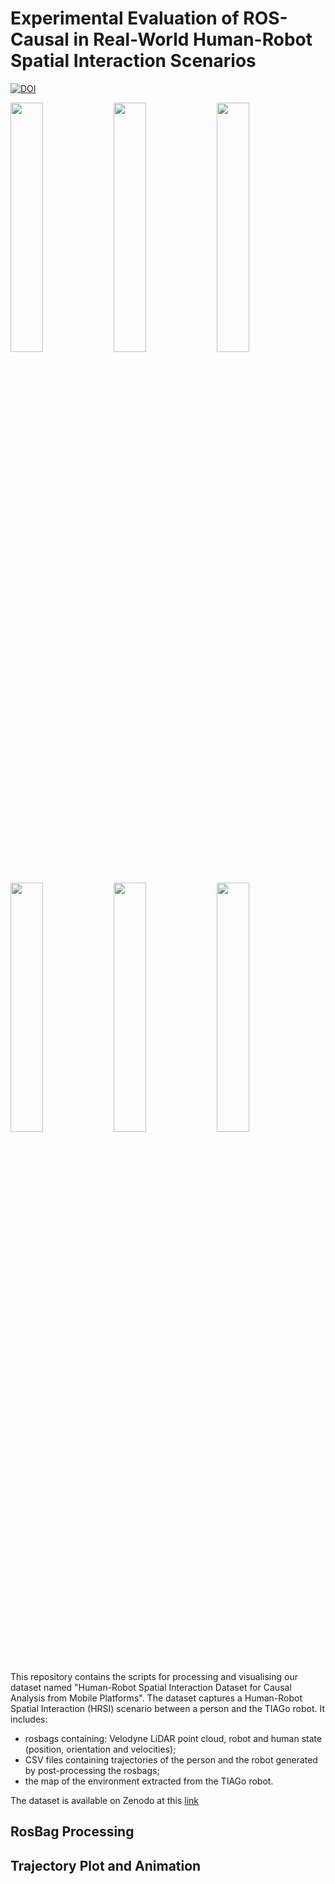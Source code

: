 # Experimental Evaluation of ROS-Causal in Real-World Human-Robot Spatial Interaction Scenarios

[![DOI](https://zenodo.org/badge/DOI/10.5281/zenodo.10844902.svg)](https://doi.org/10.5281/zenodo.10844902)

<p float="left">
    <img src="https://github.com/lcastri/ROS-Causal/blob/master/images/A1.gif" width="32%" height="32%" />
    <img src="https://github.com/lcastri/ROS-Causal/blob/master/images/A2.gif" width="32%" height="32%" />
    <img src="https://github.com/lcastri/ROS-Causal/blob/master/images/A3.gif" width="32%" height="32%" />
    <br>
    <img src="https://github.com/lcastri/ROS-Causal/blob/master/images/A4.gif" width="32%" height="32%" />
    <img src="https://github.com/lcastri/ROS-Causal/blob/master/images/A5.gif" width="32%" height="32%" />
    <img src="https://github.com/lcastri/ROS-Causal/blob/master/images/A6.gif" width="32%" height="32%" />
    <!-- <br>
    <img src="https://github.com/lcastri/ROS-Causal/blob/master/images/A7.gif" width="32%" height="32%" />
    <img src="https://github.com/lcastri/ROS-Causal/blob/master/images/A8.gif" width="32%" height="32%" />
    <img src="https://github.com/lcastri/ROS-Causal/blob/master/images/A9.gif" width="32%" height="32%" />
    <br>
    <img src="https://github.com/lcastri/ROS-Causal/blob/master/images/A10.gif" width="32%" height="32%" />
    <img src="https://github.com/lcastri/ROS-Causal/blob/master/images/A11.gif" width="32%" height="32%" />
    <img src="https://github.com/lcastri/ROS-Causal/blob/master/images/A12.gif" width="32%" height="32%" />
    <br>
    <img src="https://github.com/lcastri/ROS-Causal/blob/master/images/A13.gif" width="32%" height="32%" />
    <img src="https://github.com/lcastri/ROS-Causal/blob/master/images/A14.gif" width="32%" height="32%" />
    <img src="https://github.com/lcastri/ROS-Causal/blob/master/images/A15.gif" width="32%" height="32%" /> -->
</p>

This repository contains the scripts for processing and visualising our dataset named "Human-Robot Spatial Interaction Dataset for Causal Analysis from Mobile Platforms".
The dataset captures a Human-Robot Spatial Interaction (HRSI) scenario between a person and the TIAGo robot. It includes: 
* rosbags containing: Velodyne LiDAR point cloud, robot and human state (position, orientation and velocities);
* CSV files containing trajectories of the person and the robot generated by post-processing the rosbags;
* the map of the environment extracted from the TIAGo robot.

The dataset is available on Zenodo at this [link](https://zenodo.org/records/10844902)

## RosBag Processing

## Trajectory Plot and Animation 
